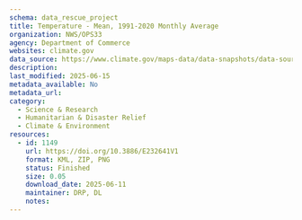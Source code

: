 ```yaml
---
schema: data_rescue_project 
title: Temperature - Mean, 1991-2020 Monthly Average
organization: NWS/OPS33
agency: Department of Commerce
websites: climate.gov
data_source: https://www.climate.gov/maps-data/data-snapshots/data-source/temperature-mean-1991-2020-monthly-average
description: 
last_modified: 2025-06-15
metadata_available: No
metadata_url: 
category:
  - Science & Research 
  - Humanitarian & Disaster Relief 
  - Climate & Environment 
resources:
  - id: 1149
    url: https://doi.org/10.3886/E232641V1
    format: KML, ZIP, PNG
    status: Finished
    size: 0.05
    download_date: 2025-06-11
    maintainer: DRP, DL
    notes: 
---
```

